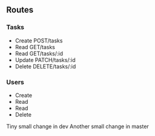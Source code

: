 
## Routes

### Tasks
- Create POST/tasks
- Read GET/tasks
- Read GET/tasks/:id
- Update PATCH/tasks/:id
- Delete DELETE/tasks/:id

### Users
- Create
- Read
- Read
- Delete

Tiny small change in dev
Another small change in master


